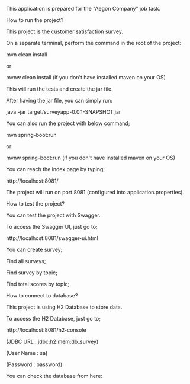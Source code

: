 This application is prepared for the "Aegon Company" job task. 

 

How to run the project? 

This project is the customer satisfaction survey. 

 

On a separate terminal, perform the command in the root of the project: 

mvn clean install 

or 

mvnw clean install  (if you don't have installed maven on your OS) 

This will run the tests and create the jar file. 

 

After having the jar file, you can simply run: 

java -jar target/surveyapp-0.0.1-SNAPSHOT.jar 

 

You can also run the project with below command; 

mvn spring-boot:run 

or 

mvnw spring-boot:run (if you don't have installed maven on your OS) 

 

You can reach the index page by typing; 

http://localhost:8081/ 

The project will run on port 8081 (configured into application.properties). 

 

 

 

How to test the project? 

You can test the project with Swagger. 

To access the Swagger UI, just go to; 

http://localhost:8081/swagger-ui.html 

 

 

You can create survey; 

 

 

Find all surveys; 

 

 

Find survey by topic; 

 

 

Find total scores by topic; 

 

 

 

How to connect to database? 

This project is using H2 Database to store data. 

To access the H2 Database, just go to; 

http://localhost:8081/h2-console 

(JDBC URL : jdbc:h2:mem:db_survey) 

(User Name : sa) 

(Password : password) 

 

 

You can check the database from here: 

 

 
